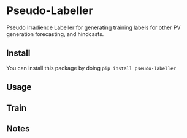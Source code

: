 # Pseudo-Labeller
Pseudo Irradience Labeller for generating training labels for other PV generation forecasting, and hindcasts.

## Install

You can install this package by doing `pip install pseudo-labeller`

## Usage

## Train

## Notes

